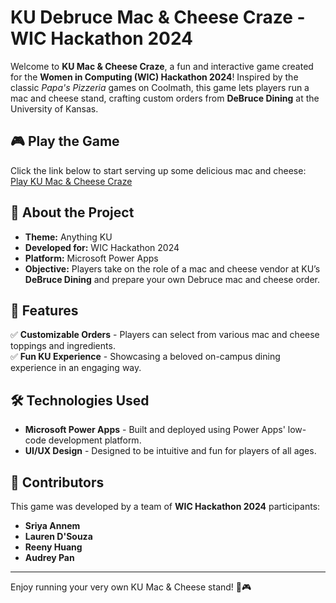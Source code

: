 # KU Debruce Mac & Cheese Craze - WIC Hackathon 2024

Welcome to **KU Mac & Cheese Craze**, a fun and interactive game created for the **Women in Computing (WIC) Hackathon 2024**! Inspired by the classic *Papa's Pizzeria* games on Coolmath, this game lets players run a mac and cheese stand, crafting custom orders from **DeBruce Dining** at the University of Kansas.

## 🎮 Play the Game
Click the link below to start serving up some delicious mac and cheese:
[Play KU Mac & Cheese Craze](https://apps.powerapps.com/play/e/default-3c176536-afe6-43f5-b966-36feabbe3c1a/a/49222c54-c6b3-4046-8cb9-a5c289f9206d?tenantId=3c176536-afe6-43f5-b966-36feabbe3c1a&hint=b7b45955-8422-4b23-b78e-553b3fe811ac&sourcetime=1742868150955)

## 📌 About the Project
- **Theme:** Anything KU
- **Developed for:** WIC Hackathon 2024
- **Platform:** Microsoft Power Apps
- **Objective:** Players take on the role of a mac and cheese vendor at KU’s **DeBruce Dining** and prepare your own Debruce mac and cheese order.

## 🔧 Features
✅ **Customizable Orders** - Players can select from various mac and cheese toppings and ingredients.  
✅ **Fun KU Experience** - Showcasing a beloved on-campus dining experience in an engaging way.

## 🛠️ Technologies Used
- **Microsoft Power Apps** - Built and deployed using Power Apps' low-code development platform.
- **UI/UX Design** - Designed to be intuitive and fun for players of all ages.

## 🤝 Contributors
This game was developed by a team of **WIC Hackathon 2024** participants:
- **Sriya Annem**
- **Lauren D'Souza**
- **Reeny Huang**
- **Audrey Pan**

---

Enjoy running your very own KU Mac & Cheese stand! 🧀🎮

